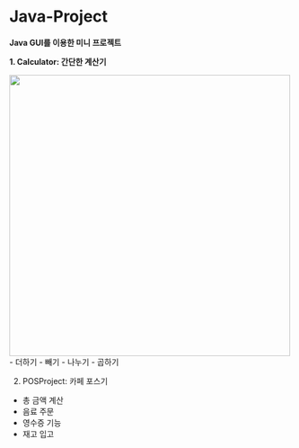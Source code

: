 # Java-Project
<b>Java GUI를 이용한 미니 프로젝트</b>

<b>1. Calculator: 간단한 계산기</b>

 <img src="https://user-images.githubusercontent.com/87024571/181058978-1a7feadf-bff8-43d4-8965-5470094f2aa5.png"   height="500"/>
  - 더하기
  - 빼기
  - 나누기
  - 곱하기 
  
2. POSProject: 카페 포스기
 - 총 금액 계산
 - 음료 주문
 - 영수증 기능
 - 재고 입고
